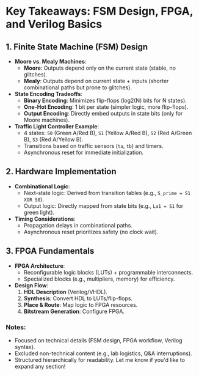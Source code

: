 # Key Takeaways: FSM Design, FPGA, and Verilog Basics

## 1. Finite State Machine (FSM) Design
- **Moore vs. Mealy Machines**:
  - **Moore**: Outputs depend only on the current state (stable, no glitches).
  - **Mealy**: Outputs depend on current state + inputs (shorter combinational paths but prone to glitches).
- **State Encoding Tradeoffs**:
  - **Binary Encoding**: Minimizes flip-flops (log2(N) bits for N states).
  - **One-Hot Encoding**: 1 bit per state (simpler logic, more flip-flops).
  - **Output Encoding**: Directly embed outputs in state bits (only for Moore machines).
- **Traffic Light Controller Example**:
  - 4 states: `S0` (Green A/Red B), `S1` (Yellow A/Red B), `S2` (Red A/Green B), `S3` (Red A/Yellow B).
  - Transitions based on traffic sensors (`ta`, `tb`) and timers.
  - Asynchronous reset for immediate initialization.

## 2. Hardware Implementation
- **Combinational Logic**:
  - Next-state logic: Derived from transition tables (e.g., `S_prime = S1 XOR S0`).
  - Output logic: Directly mapped from state bits (e.g., `La1 = S1` for green light).
- **Timing Considerations**:
  - Propagation delays in combinational paths.
  - Asynchronous reset prioritizes safety (no clock wait).

## 3. FPGA Fundamentals
- **FPGA Architecture**:
  - Reconfigurable logic blocks (LUTs) + programmable interconnects.
  - Specialized blocks (e.g., multipliers, memory) for efficiency.
- **Design Flow**:
  1. **HDL Description** (Verilog/VHDL).
  2. **Synthesis**: Convert HDL to LUTs/flip-flops.
  3. **Place & Route**: Map logic to FPGA resources.
  4. **Bitstream Generation**: Configure FPGA.


### Notes:
- Focused on technical details (FSM design, FPGA workflow, Verilog syntax).
- Excluded non-technical content (e.g., lab logistics, Q&A interruptions).
- Structured hierarchically for readability. Let me know if you'd like to expand any section!